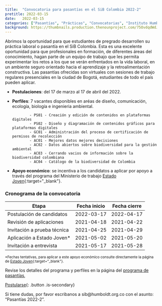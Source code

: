 ```yaml
---
title:  "Convocatoria para pasantías en el SiB Colombia 2022-2"
pretitle: 2022-03-15
date:   2022-03-15
categories: ["Pasantías", "Prácticas", "Convocatorias", "Instituto Humboldt", "2022","Estado Joven"]
background: https://thumbnails.production.thenounproject.com/75OvdqdWdJgXAESAtjUhqiSfZ1M=/fit-in/1000x1000/photos.production.thenounproject.com/photos/527BCD7C-61CD-4CE5-8594-6F50D4114137.jpg
---
```


Abrimos la oportunidad para que estudiantes de pregrado desarrollen su práctica laboral o pasantía en el SiB Colombia. Esta es una excelente oportunidad para que profesionales en formación, de diferentes áreas del conocimiento, hagan parte de un equipo de trabajo que les permita experimentar los retos a los que se verán enfrentados en la vida laboral, en un ambiente seguro orientado hacia el aprendizaje y la retroalimentación constructiva.
Las pasantías ofrecidas son virtuales con sesiones de trabajo regulares presenciales en la ciudad de Bogotá, estudiantes de todo el país pueden aplicar. 

  - **Postulaciones**: del 17 de marzo al 17 de abril del 2022.
  - **Perfiles**: 7 vacantes disponibles en aréas de diseño, comunicación, ecología, biología e ingenieria ambiental.

                - PS01 - Creación y edición de contenidos en plataformas digitales
                - PS02 - Diseño y diagramación de contenidos gráficos para plataformas digitales
                - GC01 - Administración del proceso de certificación de permisos de recolección
                - AC01 - Mejores datos mejores decisiones
                - AC02 - Datos abiertos sobre biodiversidad para la gestión ambiental
                - AC03 - Cerrando vacios de información sobre la biodiversidad colombiana
                - AC04 - Catálogo de la biodiversidad de Colombia

  - **Apoyo económico**: se incentiva a los candidatos a aplicar por apoyo a través del programa del Ministerio de trabajo [Estado Joven](https://www.mintrabajo.gov.co/empleo-y-pensiones/movilidad-y-formacion/estado-joven){:target="_blank"}.
  
### Cronograma de la convocatoria

| Etapa                       | Fecha inicio | Fecha cierre  |
|-----------------------------|--------------|---------------|
| Postulación de candidatos   | 2022-03-17   | 2022-04-17    |
| Revisión de aplicaciones    | 2021-04-18   | 2021-04-22    |
| Invitación a prueba técnica | 2021-04-25   | 2021-04-29    |
| Aplicación a Estado Joven*  | 2021-05-02   | 2021-05-20    |
| Invitación a entrevista     | 2021-05-17   | 2021-05-28    |

<sub>*Fechas tentativas, para aplicar a este apoyo económico consulte directamente la página de [Estado Joven](https://www.mintrabajo.gov.co/empleo-y-pensiones/movilidad-y-formacion/estado-joven){:target="_blank"}.</sub>

Revise los detalles del programa y perfiles en la página del [programa de pasantías](https://biodiversidad.co/comunidad/formacion/programa-pasantias),

[Postularse](https://docs.google.com/forms/d/e/1FAIpQLSfUbJzeCJm4lsHz50SVjsLv1hGChDbpiPw4TWl8ciZd4mQ12w/viewform){: .button .is-secondary}


<div class="notification">
  Si tiene dudas, por favor escribanos a sib@humboldt.org.co con el asunto: “Pasantías 2022-2”.
</div>
